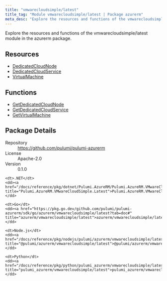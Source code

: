 ```yaml
---
title: "vmwarecloudsimple/latest"
title_tag: "Module vmwarecloudsimple/latest | Package azurerm"
meta_desc: "Explore the resources and functions of the vmwarecloudsimple/latest module in the azurerm package."
---
```


<!-- WARNING: this file was generated by Pulumi Docs Generator. -->
<!-- Do not edit by hand unless you're certain you know what you are doing! -->

Explore the resources and functions of the vmwarecloudsimple/latest module in the azurerm package.

<h2 id="resources">Resources</h2>
<ul class="api">
    <li><a href="dedicatedcloudnode" title="DedicatedCloudNode"><span class="symbol resource"></span>DedicatedCloudNode</a></li>
    <li><a href="dedicatedcloudservice" title="DedicatedCloudService"><span class="symbol resource"></span>DedicatedCloudService</a></li>
    <li><a href="virtualmachine" title="VirtualMachine"><span class="symbol resource"></span>VirtualMachine</a></li>
</ul>

<h2 id="functions">Functions</h2>
<ul class="api">
    <li><a href="getdedicatedcloudnode" title="GetDedicatedCloudNode"><span class="symbol function"></span>GetDedicatedCloudNode</a></li>
    <li><a href="getdedicatedcloudservice" title="GetDedicatedCloudService"><span class="symbol function"></span>GetDedicatedCloudService</a></li>
    <li><a href="getvirtualmachine" title="GetVirtualMachine"><span class="symbol function"></span>GetVirtualMachine</a></li>
</ul>

<h2 id="package-details">Package Details</h2>
<dl class="package-details">
	<dt>Repository</dt>
	<dd><a href="https://github.com/pulumi/pulumi-azurerm">https://github.com/pulumi/pulumi-azurerm</a></dd>
	<dt>License</dt>
	<dd>Apache-2.0</dd>
	<dt>Version</dt>
	<dd>0.1.0</dd>
</dl>



<dl class="tabular">

    <dt>.NET</dt>
    <dd><a href="/docs/reference/pkg/dotnet/Pulumi.AzureRM/Pulumi.AzureRM.VMwareCloudSimple.Latest.html" title="Pulumi.AzureRM.VMwareCloudSimple.Latest">Pulumi.AzureRM.VMwareCloudSimple.Latest</a></dd>

    <dt>Go</dt>
    <dd><a href="https://pkg.go.dev/github.com/pulumi/pulumi-azurerm/sdk/go/azurerm/vmwarecloudsimple/latest?tab=doc#" title="azurerm/vmwarecloudsimple/latest">azurerm/vmwarecloudsimple/latest</a></dd>

    <dt>Node.js</dt>
    <dd><a href="/docs/reference/pkg/nodejs/pulumi/azurerm/vmwarecloudsimple/latest/#" title="@pulumi/azurerm/vmwarecloudsimple/latest">@pulumi/azurerm/vmwarecloudsimple/latest</a></dd>

    <dt>Python</dt>
    <dd><a href="/docs/reference/pkg/python/pulumi_azurerm/vmwarecloudsimple/latest" title="pulumi_azurerm/vmwarecloudsimple/latest">pulumi_azurerm/vmwarecloudsimple/latest</a></dd>

</dl>

